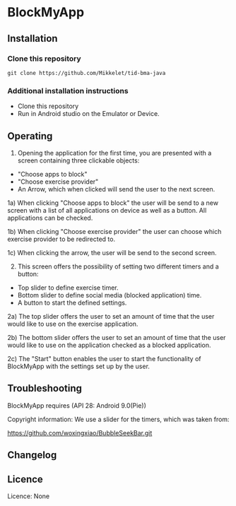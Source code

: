 # BlockMyApp
## Installation
### Clone this repository
```
git clone https://github.com/Mikkelet/tid-bma-java

```
### Additional installation instructions
* Clone this repository
* Run in Android studio on the Emulator or Device.

## Operating
1) Opening the application for the first time, you are presented with a screen containing three clickable objects:
- "Choose apps to block"
- "Choose exercise provider"
- An Arrow, which when clicked will send the user to the next screen.

1a) When clicking "Choose apps to block" the user will be send to a new screen with a list of all applications on device as well as
a button. All applications can be checked. 

1b) When clicking "Choose exercise provider" the user can choose which exercise provider to be redirected to. 

1c) When clicking the arrow, the user will be send to the second screen.

2) This screen offers the possibility of setting two different timers and a button:
- Top slider to define exercise timer.
- Bottom slider to define social media (blocked application) time.
- A button to start the defined settings.

2a) The top slider offers the user to set an amount of time that the user would like to use on the exercise application.

2b) The bottom slider offers the user to set an amount of time that the user would like to use on the application checked as a blocked application.

2c) The "Start" button enables the user to start the functionality of BlockMyApp with the settings set up by the user. 
## Troubleshooting
BlockMyApp requires (API 28: Android 9.0(Pie))

Copyright information: We use a slider for the timers, which was taken from: 

https://github.com/woxingxiao/BubbleSeekBar.git
## Changelog
## Licence
Licence: None
